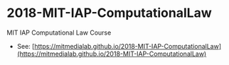 # 2018-MIT-IAP-ComputationalLaw
MIT IAP Computational Law Course

* See: [https://mitmedialab.github.io/2018-MIT-IAP-ComputationalLaw](https://mitmedialab.github.io/2018-MIT-IAP-ComputationalLaw)
